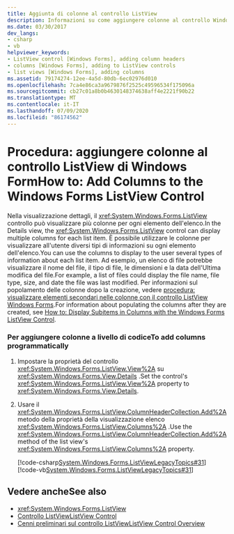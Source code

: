 ```yaml
---
title: Aggiunta di colonne al controllo ListView
description: Informazioni su come aggiungere colonne al controllo Windows Forms ListView per visualizzare diversi tipi di informazioni su ogni elemento dell'elenco.
ms.date: 03/30/2017
dev_langs:
- csharp
- vb
helpviewer_keywords:
- ListView control [Windows Forms], adding column headers
- columns [Windows Forms], adding to ListView controls
- list views [Windows Forms], adding columns
ms.assetid: 79174274-12ee-4a5d-80db-6ec02976d010
ms.openlocfilehash: 7ca4e86ca3a9679876f2525c49596534f175096a
ms.sourcegitcommit: cb27c01a8b0b4630148374638aff4e2221f90b22
ms.translationtype: MT
ms.contentlocale: it-IT
ms.lasthandoff: 07/09/2020
ms.locfileid: "86174562"
---
```

# <a name="how-to-add-columns-to-the-windows-forms-listview-control"></a><span data-ttu-id="370ab-103">Procedura: aggiungere colonne al controllo ListView di Windows Form</span><span class="sxs-lookup"><span data-stu-id="370ab-103">How to: Add Columns to the Windows Forms ListView Control</span></span>
<span data-ttu-id="370ab-104">Nella visualizzazione dettagli, il <xref:System.Windows.Forms.ListView> controllo può visualizzare più colonne per ogni elemento dell'elenco.</span><span class="sxs-lookup"><span data-stu-id="370ab-104">In the Details view, the <xref:System.Windows.Forms.ListView> control can display multiple columns for each list item.</span></span> <span data-ttu-id="370ab-105">È possibile utilizzare le colonne per visualizzare all'utente diversi tipi di informazioni su ogni elemento dell'elenco.</span><span class="sxs-lookup"><span data-stu-id="370ab-105">You can use the columns to display to the user several types of information about each list item.</span></span> <span data-ttu-id="370ab-106">Ad esempio, un elenco di file potrebbe visualizzare il nome del file, il tipo di file, le dimensioni e la data dell'Ultima modifica del file.</span><span class="sxs-lookup"><span data-stu-id="370ab-106">For example, a list of files could display the file name, file type, size, and date the file was last modified.</span></span> <span data-ttu-id="370ab-107">Per informazioni sul popolamento delle colonne dopo la creazione, vedere [procedura: visualizzare elementi secondari nelle colonne con il controllo ListView Windows Forms](how-to-display-subitems-in-columns-with-the-windows-forms-listview-control.md).</span><span class="sxs-lookup"><span data-stu-id="370ab-107">For information about populating the columns after they are created, see [How to: Display Subitems in Columns with the Windows Forms ListView Control](how-to-display-subitems-in-columns-with-the-windows-forms-listview-control.md).</span></span>  
  
### <a name="to-add-columns-programmatically"></a><span data-ttu-id="370ab-108">Per aggiungere colonne a livello di codice</span><span class="sxs-lookup"><span data-stu-id="370ab-108">To add columns programmatically</span></span>  
  
1. <span data-ttu-id="370ab-109">Impostare la proprietà del controllo <xref:System.Windows.Forms.ListView.View%2A> su <xref:System.Windows.Forms.View.Details> .</span><span class="sxs-lookup"><span data-stu-id="370ab-109">Set the control's <xref:System.Windows.Forms.ListView.View%2A> property to <xref:System.Windows.Forms.View.Details>.</span></span>  
  
2. <span data-ttu-id="370ab-110">Usare il <xref:System.Windows.Forms.ListView.ColumnHeaderCollection.Add%2A> metodo della proprietà della visualizzazione elenco <xref:System.Windows.Forms.ListView.Columns%2A> .</span><span class="sxs-lookup"><span data-stu-id="370ab-110">Use the <xref:System.Windows.Forms.ListView.ColumnHeaderCollection.Add%2A> method of the list view's <xref:System.Windows.Forms.ListView.Columns%2A> property.</span></span>  
  
     [!code-csharp[System.Windows.Forms.ListViewLegacyTopics#31](~/samples/snippets/csharp/VS_Snippets_Winforms/System.Windows.Forms.ListViewLegacyTopics/CS/Class1.cs#31)]
     [!code-vb[System.Windows.Forms.ListViewLegacyTopics#31](~/samples/snippets/visualbasic/VS_Snippets_Winforms/System.Windows.Forms.ListViewLegacyTopics/VB/Class1.vb#31)]  
  
## <a name="see-also"></a><span data-ttu-id="370ab-111">Vedere anche</span><span class="sxs-lookup"><span data-stu-id="370ab-111">See also</span></span>

- <xref:System.Windows.Forms.ListView>
- [<span data-ttu-id="370ab-112">Controllo ListView</span><span class="sxs-lookup"><span data-stu-id="370ab-112">ListView Control</span></span>](listview-control-windows-forms.md)
- [<span data-ttu-id="370ab-113">Cenni preliminari sul controllo ListView</span><span class="sxs-lookup"><span data-stu-id="370ab-113">ListView Control Overview</span></span>](listview-control-overview-windows-forms.md)
